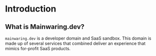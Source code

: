 # Introduction

## What is Mainwaring.dev?
`mainwaring.dev` is a developer domain and SaaS sandbox.  This domain is made up of several services that combined deliver an experience that mimics for-profit SaaS products.  
